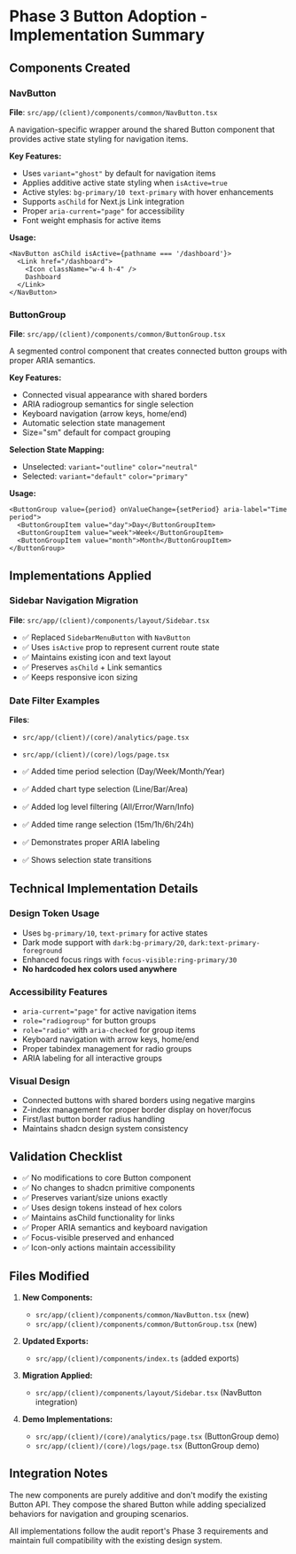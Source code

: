 # Phase 3 Button Adoption - Implementation Summary

## Components Created

### NavButton
**File**: `src/app/(client)/components/common/NavButton.tsx`

A navigation-specific wrapper around the shared Button component that provides active state styling for navigation items.

**Key Features:**
- Uses `variant="ghost"` by default for navigation items
- Applies additive active state styling when `isActive=true`
- Active styles: `bg-primary/10 text-primary` with hover enhancements
- Supports `asChild` for Next.js Link integration  
- Proper `aria-current="page"` for accessibility
- Font weight emphasis for active items

**Usage:**
```tsx
<NavButton asChild isActive={pathname === '/dashboard'}>
  <Link href="/dashboard">
    <Icon className="w-4 h-4" />
    Dashboard
  </Link>
</NavButton>
```

### ButtonGroup
**File**: `src/app/(client)/components/common/ButtonGroup.tsx`

A segmented control component that creates connected button groups with proper ARIA semantics.

**Key Features:**
- Connected visual appearance with shared borders
- ARIA radiogroup semantics for single selection
- Keyboard navigation (arrow keys, home/end)
- Automatic selection state management
- Size="sm" default for compact grouping

**Selection State Mapping:**
- Unselected: `variant="outline"` `color="neutral"`
- Selected: `variant="default"` `color="primary"`

**Usage:**
```tsx
<ButtonGroup value={period} onValueChange={setPeriod} aria-label="Time period">
  <ButtonGroupItem value="day">Day</ButtonGroupItem>
  <ButtonGroupItem value="week">Week</ButtonGroupItem>
  <ButtonGroupItem value="month">Month</ButtonGroupItem>
</ButtonGroup>
```

## Implementations Applied

### Sidebar Navigation Migration
**File**: `src/app/(client)/components/layout/Sidebar.tsx`

- ✅ Replaced `SidebarMenuButton` with `NavButton`
- ✅ Uses `isActive` prop to represent current route state
- ✅ Maintains existing icon and text layout
- ✅ Preserves `asChild` + Link semantics
- ✅ Keeps responsive icon sizing

### Date Filter Examples
**Files**: 
- `src/app/(client)/(core)/analytics/page.tsx`
- `src/app/(client)/(core)/logs/page.tsx`

- ✅ Added time period selection (Day/Week/Month/Year)
- ✅ Added chart type selection (Line/Bar/Area)
- ✅ Added log level filtering (All/Error/Warn/Info)  
- ✅ Added time range selection (15m/1h/6h/24h)
- ✅ Demonstrates proper ARIA labeling
- ✅ Shows selection state transitions

## Technical Implementation Details

### Design Token Usage
- Uses `bg-primary/10`, `text-primary` for active states
- Dark mode support with `dark:bg-primary/20`, `dark:text-primary-foreground`
- Enhanced focus rings with `focus-visible:ring-primary/30`
- **No hardcoded hex colors used anywhere**

### Accessibility Features
- `aria-current="page"` for active navigation items
- `role="radiogroup"` for button groups
- `role="radio"` with `aria-checked` for group items
- Keyboard navigation with arrow keys, home/end
- Proper tabindex management for radio groups
- ARIA labeling for all interactive groups

### Visual Design
- Connected buttons with shared borders using negative margins
- Z-index management for proper border display on hover/focus
- First/last button border radius handling
- Maintains shadcn design system consistency

## Validation Checklist

- ✅ No modifications to core Button component
- ✅ No changes to shadcn primitive components
- ✅ Preserves variant/size unions exactly
- ✅ Uses design tokens instead of hex colors
- ✅ Maintains asChild functionality for links
- ✅ Proper ARIA semantics and keyboard navigation
- ✅ Focus-visible preserved and enhanced
- ✅ Icon-only actions maintain accessibility

## Files Modified

1. **New Components:**
   - `src/app/(client)/components/common/NavButton.tsx` (new)
   - `src/app/(client)/components/common/ButtonGroup.tsx` (new)

2. **Updated Exports:**
   - `src/app/(client)/components/index.ts` (added exports)

3. **Migration Applied:**
   - `src/app/(client)/components/layout/Sidebar.tsx` (NavButton integration)

4. **Demo Implementations:**
   - `src/app/(client)/(core)/analytics/page.tsx` (ButtonGroup demo)
   - `src/app/(client)/(core)/logs/page.tsx` (ButtonGroup demo)

## Integration Notes

The new components are purely additive and don't modify the existing Button API. They compose the shared Button while adding specialized behaviors for navigation and grouping scenarios.

All implementations follow the audit report's Phase 3 requirements and maintain full compatibility with the existing design system.